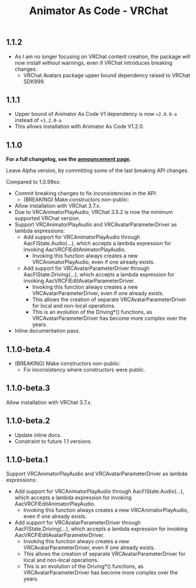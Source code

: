 ﻿---
title: Animator As Code - VRChat
---

## 1.1.2

- As I am no longer focusing on VRChat content creation, the package will now install without warnings,
  even if VRChat introduces breaking changes.
  - VRChat Avatars package upper bound dependency raised to VRChat SDK999.

## 1.1.1

- Upper bound of Animator As Code V1 dependency is now `<2.0.0-a` instead of `<1.2.0-a`
- This allows installation with Animator As Code V1.2.0.

## 1.1.0

**For a full changelog, see the [announcement page](/updates/2024/08/21/p0).**

Leave Alpha version, by committing some of the last breaking API changes.

Compared to 1.0.99xx:
- Commit breaking changes to fix inconsistencies in the API:
  - (BREAKING) Make constructors non-public:
- Allow installation with VRChat 3.7.x.
- Due to VRCAnimatorPlayAudio, VRChat 3.5.2 is now the minimum supported VRChat version.
- Support VRCAnimatorPlayAudio and VRCAvatarParameterDriver as lambda expressions:
  - Add support for VRCAnimatorPlayAudio through AacFlState.Audio(...), which accepts a lambda expression for invoking AacVRCFlEditAnimatorPlayAudio.
    - Invoking this function always creates a new VRCAnimatorPlayAudio, even if one already exists.
  - Add support for VRCAvatarParameterDriver through AacFlState.Driving(...), which accepts a lambda expression for invoking AacVRCFlEditAvatarParameterDriver.
    - Invoking this function always creates a new VRCAvatarParameterDriver, even if one already exists.
    - This allows the creation of separate VRCAvatarParameterDriver for local and non-local operations.
    - This is an evolution of the Driving*() functions, as VRCAvatarParameterDriver has become more complex over the years.
- Inline documentation pass.

## 1.1.0-beta.4

- (BREAKING) Make constructors non-public:
  - Fix inconsistency where constructors were public.

## 1.1.0-beta.3

Allow installation with VRChat 3.7.x.

## 1.1.0-beta.2

- Update inline docs.
- Constraint to future 1.1 versions.

## 1.1.0-beta.1

Support VRCAnimatorPlayAudio and VRCAvatarParameterDriver as lambda expressions:
- Add support for VRCAnimatorPlayAudio through AacFlState.Audio(...), which accepts a lambda expression for invoking AacVRCFlEditAnimatorPlayAudio.
  - Invoking this function always creates a new VRCAnimatorPlayAudio, even if one already exists.
- Add support for VRCAvatarParameterDriver through AacFlState.Driving(...), which accepts a lambda expression for invoking AacVRCFlEditAvatarParameterDriver.
  - Invoking this function always creates a new VRCAvatarParameterDriver, even if one already exists.
  - This allows the creation of separate VRCAvatarParameterDriver for local and non-local operations.
  - This is an evolution of the Driving*() functions, as VRCAvatarParameterDriver has become more complex over the years.
